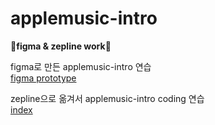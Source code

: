 # applemusic-intro

👾<b>figma & zepline work</b>👾


figma로 만든 applemusic-intro 연습</br>
[figma prototype](https://www.figma.com/proto/7l0N9W5mb301sgEsvPbaYg/apple-music-intro?node-id=1%3A3&scaling=min-zoom)



zepline으로 옮겨서 applemusic-intro coding 연습</br>
[index](https://zz-ovo.github.io/applemusic-intro/applemusic.html)
